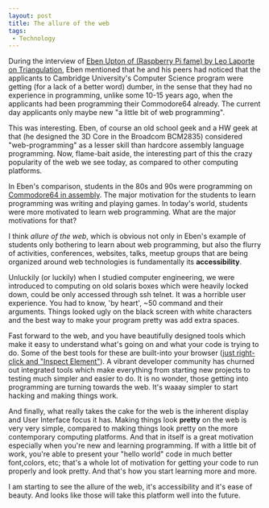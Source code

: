 ```yaml
---
layout: post
title: The allure of the web
tags:
 - Technology
---
```


During the interview of [Eben Upton of (Raspberry Pi fame) by Leo Laporte on Triangulation][0], Eben mentioned that he and his peers had noticed that the applicants to Cambridge University's Computer Science program were getting (for a lack of a better word) dumber, in the sense that they had no experience in programming, unlike some 10-15 years ago, when the applicants had been programming their Commodore64 already. The current day applicants only maybe new "a little bit of web programming".

This was interesting. Eben, of course an old school geek and a HW geek at that (he designed the 3D Core in the Broadcom BCM2835) considered "web-programming" as a lesser skill than hardcore assembly language programming. Now, flame-bait aside, the interesting part of this the crazy popularity of the web we see today, as compared to other computing platforms.

In Eben's comparison, students in the 80s and 90s were programming on [Commodore64 in assembly][1]. The major motivation for the students to learn programming was writing and playing games. In today's world, students were more motivated to learn web programming. What are the major motivations for that?

I think _allure of the web_, which is obvious not only in Eben's example of students only bothering to learn about web programming, but also the flurry of activities, conferences, websites, talks, meetup groups that are being organized around web technologies is fundamentally its **accessibility**.

Unluckily (or luckily) when I studied computer engineering, we were introduced to computing on old solaris boxes which were heavily locked down, could be only accessed through ssh telnet. It was a horrible user experience. You had to know, 'by heart', ~50 command and their arguments. Things looked ugly on the black screen with white characters and the best way to make your program pretty was add extra spaces.

Fast forward to the web, and you have beautifully designed tools which make it easy to understand what's going on and what your code is trying to do. Some of the best tools for these are built-into your browser ([just right-click and "Inspect Element"][2]). A vibrant developer community has churned out integrated tools which make everything from starting new projects to testing much simpler and easier to do. It is no wonder, those getting into programming are turning towards the web. It's waaay simpler to start hacking and making things work.

And finally, what really takes the cake for the web is the inherent display and User Interface focus it has. Making things look **pretty** on the web is very very simple, compared to making things look pretty on the more contemporary computing platforms. And that in itself is a great motivation especially when you're new and learning programming. If with a little bit of work, you're able to present your "hello world" code in much better font,colors, etc; that's a whole lot of motivation for getting your code to run properly and look pretty. And that's how you start learning more and more.

I am starting to see the allure of the web, it's accessibility and it's ease of beauty. And looks like those will take this platform well into the future.


[0]: http://www.youtube.com/watch?v=1N7NIS0TC2s
[1]: http://www.lemon64.com/manual/
[2]: https://developers.google.com/chrome-developer-tools/

